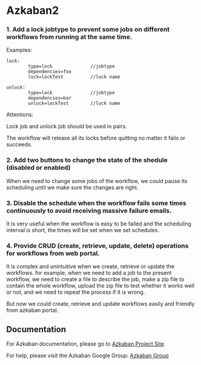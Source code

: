 Azkaban2
========

### 1. Add a lock jobtype to prevent some jobs on different workflows from running at the same time.

Examples:

```
lock:
		type=lock              //jobtype
		dependencies=foo
		lock=lockTest          //lock name
```
```
unlock:
		type=lock              //jobtype
		dependencies=bar
		unlock=lockTest        //lock name
```

Attentions:

Lock job and unlock job should be used in pairs.

The workflow will release all its locks before quitting no matter it fails or succeeds.


###  2. Add two buttons to change the state of the shedule (disabled or enabled)

When we need to change some jobs of the workflow, we could pause its scheduling until we make sure the changes are right.


### 3. Disable the schedule when the workflow fails some times continuously to avoid receiving massive failure emails.

It is very useful when the workflow is easy to be failed and the scheduling interval is short, the times will be set when we set schedules.


### 4. Provide CRUD (create, retrieve, update, delete) operations for workflows from web portal.

It is complex and unintuitive when we create, retrieve or update the workflows. for example, when we need to add a job to the present workflow, we need to create a file to describe the job, make a zip file to contain the whole workflow, upload the zip file to test whether it works well or not, and we need to repeat the process if it is wrong.

But now we could create, retrieve and update workflows easily and friendly from azkaban portal.


Documentation
-------------

For Azkaban documentation, please go to [Azkaban Project Site](http://azkaban.github.io)

For help, please visit the Azkaban Google Group: [Azkaban Group](https://groups.google.com/forum/?fromgroups#!forum/azkaban-dev)

